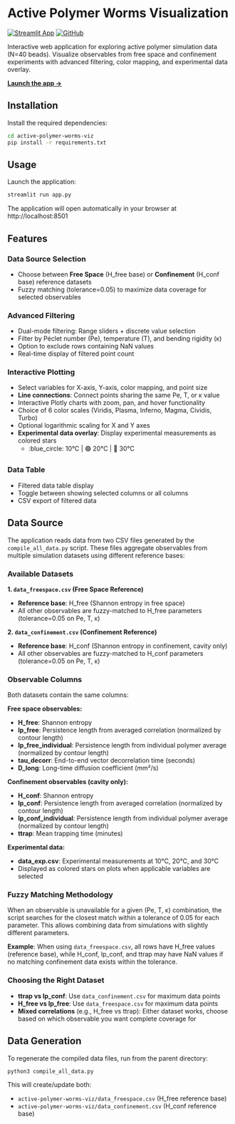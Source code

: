 # Active Polymer Worms Visualization

[![Streamlit App](https://static.streamlit.io/badges/streamlit_badge_black_white.svg)](https://active-polymer-worms-viz.streamlit.app)
[![GitHub](https://img.shields.io/badge/GitHub-Repository-blue?logo=github)](https://github.com/Mainv4/active-polymer-worms-viz/)

Interactive web application for exploring active polymer simulation data (N=40 beads). Visualize observables from free space and confinement experiments with advanced filtering, color mapping, and experimental data overlay.

**[Launch the app →](https://active-polymer-worms-viz.streamlit.app)**

## Installation

Install the required dependencies:

```bash
cd active-polymer-worms-viz
pip install -r requirements.txt
```

## Usage

Launch the application:

```bash
streamlit run app.py
```

The application will open automatically in your browser at http://localhost:8501

## Features

### Data Source Selection
- Choose between **Free Space** (H_free base) or **Confinement** (H_conf base) reference datasets
- Fuzzy matching (tolerance=0.05) to maximize data coverage for selected observables

### Advanced Filtering
- Dual-mode filtering: Range sliders + discrete value selection
- Filter by Péclet number (Pe), temperature (T), and bending rigidity (κ)
- Option to exclude rows containing NaN values
- Real-time display of filtered point count

### Interactive Plotting
- Select variables for X-axis, Y-axis, color mapping, and point size
- **Line connections**: Connect points sharing the same Pe, T, or κ value
- Interactive Plotly charts with zoom, pan, and hover functionality
- Choice of 6 color scales (Viridis, Plasma, Inferno, Magma, Cividis, Turbo)
- Optional logarithmic scaling for X and Y axes
- **Experimental data overlay**: Display experimental measurements as colored stars
  - :blue_circle: 10°C | :green_circle: 20°C | :red_circle: 30°C

### Data Table
- Filtered data table display
- Toggle between showing selected columns or all columns
- CSV export of filtered data

## Data Source

The application reads data from two CSV files generated by the `compile_all_data.py` script. These files aggregate observables from multiple simulation datasets using different reference bases:

### Available Datasets

**1. `data_freespace.csv` (Free Space Reference)**
- **Reference base**: H_free (Shannon entropy in free space)
- All other observables are fuzzy-matched to H_free parameters (tolerance=0.05 on Pe, T, κ)

**2. `data_confinement.csv` (Confinement Reference)**
- **Reference base**: H_conf (Shannon entropy in confinement, cavity only)
- All other observables are fuzzy-matched to H_conf parameters (tolerance=0.05 on Pe, T, κ)

### Observable Columns

Both datasets contain the same columns:

**Free space observables:**
- **H_free**: Shannon entropy
- **lp_free**: Persistence length from averaged correlation (normalized by contour length)
- **lp_free_individual**: Persistence length from individual polymer average (normalized by contour length)
- **tau_decorr**: End-to-end vector decorrelation time (seconds)
- **D_long**: Long-time diffusion coefficient (mm²/s)

**Confinement observables (cavity only):**
- **H_conf**: Shannon entropy
- **lp_conf**: Persistence length from averaged correlation (normalized by contour length)
- **lp_conf_individual**: Persistence length from individual polymer average (normalized by contour length)
- **ttrap**: Mean trapping time (minutes)

**Experimental data:**
- **data_exp.csv**: Experimental measurements at 10°C, 20°C, and 30°C
- Displayed as colored stars on plots when applicable variables are selected

### Fuzzy Matching Methodology

When an observable is unavailable for a given (Pe, T, κ) combination, the script searches for the closest match within a tolerance of 0.05 for each parameter. This allows combining data from simulations with slightly different parameters.

**Example**: When using `data_freespace.csv`, all rows have H_free values (reference base), while H_conf, lp_conf, and ttrap may have NaN values if no matching confinement data exists within the tolerance.

### Choosing the Right Dataset

- **ttrap vs lp_conf**: Use `data_confinement.csv` for maximum data points
- **H_free vs lp_free**: Use `data_freespace.csv` for maximum data points
- **Mixed correlations** (e.g., H_free vs ttrap): Either dataset works, choose based on which observable you want complete coverage for

## Data Generation

To regenerate the compiled data files, run from the parent directory:

```bash
python3 compile_all_data.py
```

This will create/update both:
- `active-polymer-worms-viz/data_freespace.csv` (H_free reference base)
- `active-polymer-worms-viz/data_confinement.csv` (H_conf reference base)

